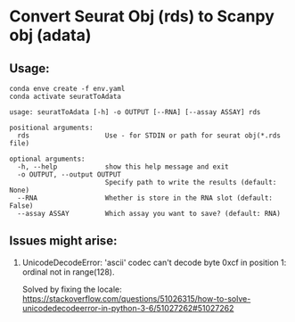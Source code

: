 # Convert Seurat Obj (rds) to Scanpy obj (adata)

## Usage:
```
conda enve create -f env.yaml
conda activate seuratToAdata

usage: seuratToAdata [-h] -o OUTPUT [--RNA] [--assay ASSAY] rds

positional arguments:
  rds                   Use - for STDIN or path for seurat obj(*.rds file)

optional arguments:
  -h, --help            show this help message and exit
  -o OUTPUT, --output OUTPUT
                        Specify path to write the results (default: None)
  --RNA                 Whether is store in the RNA slot (default: False)
  --assay ASSAY         Which assay you want to save? (default: RNA)
```

## Issues might arise:
1. UnicodeDecodeError: 'ascii' codec can't decode byte 0xcf in position 1: ordinal not in range(128).
    
    Solved by fixing the locale: https://stackoverflow.com/questions/51026315/how-to-solve-unicodedecodeerror-in-python-3-6/51027262#51027262
